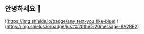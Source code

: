 ## 안녕하세요 👋

<!--
**jihong09/jihong09**는 GitHub 프로필에 'README.md ' (이 파일)이 표시되므로 ✨ _special_ ✨ 저장소입니다.

다음은 여러분을 시작하게 할 몇 가지 아이디어입니다:

- 🔭 현재 작업 중입니다 ...
- 🌱 저는 현재 배우고 있습니다 ...
- 👯 저는 ...에 대해 협력하고 싶습니다.
- 🤔 도움을 구하고 있습니다 ...
- 💬 저에게 물어보세요 ...
- 📫 나에게 연락하는 방법: ...
- 😄 대명사: ...
- ⚡ 재미있는 사실: ...
-->



!(https://img.shields.io/badge/any_text-you_like-blue)
!(https://img.shields.io/badge/just%20the%20message-8A2BE2)
